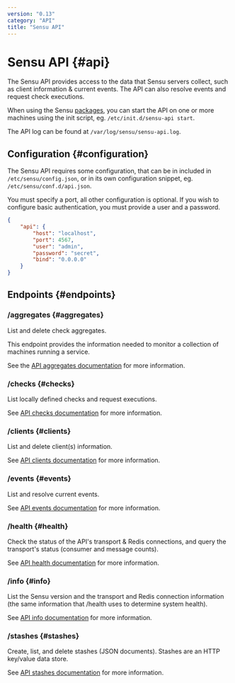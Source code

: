 ```yaml
---
version: "0.13"
category: "API"
title: "Sensu API"
---
```


# Sensu API {#api}

The Sensu API provides access to the data that Sensu servers collect,
such as client information & current events. The API can also resolve
events and request check executions.

When using the Sensu [packages](packages), you can start the API on one or more
machines using the init script, eg. `/etc/init.d/sensu-api start`.

The API log can be found at `/var/log/sensu/sensu-api.log`.

## Configuration {#configuration}

The Sensu API requires some configuration, that can be in included in
`/etc/sensu/config.json`, or in its own configuration snippet, eg.
`/etc/sensu/conf.d/api.json`.

You must specify a port, all other configuration is optional. If you
wish to configure basic authentication, you must provide a user and a
password.

~~~ json
{
    "api": {
        "host": "localhost",
        "port": 4567,
        "user": "admin",
        "password": "secret",
        "bind": "0.0.0.0"
    }
}
~~~

## Endpoints {#endpoints}

### /aggregates {#aggregates}

List and delete check aggregates.

This endpoint provides the information needed to monitor a collection
of machines running a service.

See the [API aggregates documentation](api-aggregates) for more
information.

### /checks {#checks}

List locally defined checks and request executions.

See [API checks documentation](api-checks) for more information.

### /clients {#clients}

List and delete client(s) information.

See [API clients documentation](api-clients) for more information.

### /events {#events}

List and resolve current events.

See [API events documentation](api-events) for more information.

### /health {#health}

Check the status of the API's transport & Redis connections, and query
the transport's status (consumer and message counts).

See [API health documentation](api-health) for more information.

### /info {#info}

List the Sensu version and the transport and Redis connection
information (the same information that /health uses to determine
system health).

See [API info documentation](api-info) for more information.

### /stashes {#stashes}

Create, list, and delete stashes (JSON documents). Stashes are an HTTP
key/value data store.

See [API stashes documentation](api-stashes) for more information.
